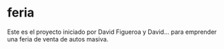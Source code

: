 # feria
Este es el proyecto iniciado por David Figueroa y David... para emprender una feria de venta de autos masiva.

